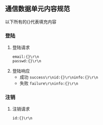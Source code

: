 ## 通信数据单元内容规范
以下所有的{}代表填充内容

### 登陆
1. 登陆请求
    ```
    email:{}\r\n
    passwd:{}\r\n
    ```
2. 登陆响应
    * 成功  `success\r\nid:{}\r\ninfo:{}\r\n` 
    * 失败  `failure\r\ninfo:{}\r\n`


### 注销
1. 注销请求
	```
	id:{}\r\n	
	```
